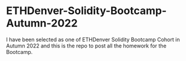 # ETHDenver-Solidity-Bootcamp-Autumn-2022

I have been selected as one of ETHDenver Solidity Bootcamp Cohort in Autumn 2022 and this is the repo to post all the homework for the Bootcamp.
